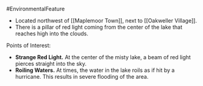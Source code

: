 #EnvironmentalFeature

- Located northwest of [[Maplemoor Town]], next to [[Oakweller Village]].
- There is a pillar of red light coming from the center of the lake that reaches high into the clouds.

Points of Interest:
- **Strange Red Light.** At the center of the misty lake, a beam of red light pierces straight into the sky.
- **Roiling Waters.** At times, the water in the lake roils as if hit by a hurricane. This results in severe flooding of the area.
